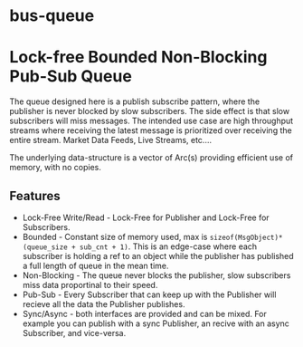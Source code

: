 # bus-queue
# Lock-free Bounded Non-Blocking Pub-Sub Queue

The queue designed here is a publish subscribe pattern, where the publisher is never blocked by slow subscribers.
The side effect is that slow subscribers will miss messages. The intended use case are high throughput streams where receiving the latest message is prioritized over receiving the entire stream. Market Data Feeds, Live Streams, etc....

The underlying data-structure is a vector of Arc(s) providing efficient use of memory, with no copies.

## Features
* Lock-Free Write/Read - Lock-Free for Publisher and Lock-Free for Subscribers.
* Bounded - Constant size of memory used, max is `sizeof(MsgObject)* (queue_size + sub_cnt + 1)`. This is an edge-case where each subscriber is holding a ref to an object while the publisher has published a full length of queue in the mean time.
* Non-Blocking - The queue never blocks the publisher, slow subscribers miss data proportinal to their speed.
* Pub-Sub - Every Subscriber that can keep up with the Publisher will recieve all the data the Publisher publishes.
* Sync/Async - both interfaces are provided and can be mixed. For example you can publish with a sync Publisher, an recive with an async Subscriber, and vice-versa.
